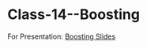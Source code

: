 # Class-14--Boosting
For Presentation: [Boosting Slides](https://docs.google.com/presentation/d/1ecW-ElXBj5FRE_ojvuww6KvFNZX1_TWjTFywGjgtKws/edit#slide=id.g1cf17b82c1_2_5)
